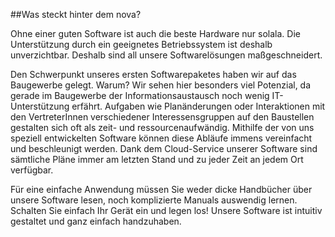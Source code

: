 ##Was steckt hinter dem nova?

Ohne einer guten Software ist auch die beste Hardware nur solala. Die Unterstützung durch ein geeignetes Betriebssystem ist deshalb unverzichtbar. Deshalb sind all unsere Softwarelösungen maßgeschneidert.

Den Schwerpunkt unseres ersten Softwarepaketes haben wir auf das Baugewerbe gelegt. Warum? Wir sehen hier besonders viel Potenzial, da gerade im Baugewerbe der Informationsaustausch noch wenig IT-Unterstützung erfährt. Aufgaben wie Planänderungen oder Interaktionen mit den VertreterInnen verschiedener Interessensgruppen auf den Baustellen gestalten sich oft als zeit- und ressourcenaufwändig. Mithilfe der von uns speziell entwickelten Software können diese Abläufe immens vereinfacht und beschleunigt werden. Dank dem Cloud-Service unserer Software sind sämtliche Pläne immer am letzten Stand und zu jeder Zeit an jedem Ort verfügbar.

Für eine einfache Anwendung müssen Sie weder dicke Handbücher über unsere Software lesen, noch komplizierte Manuals auswendig lernen. Schalten Sie einfach Ihr Gerät ein und legen los! Unsere Software ist intuitiv gestaltet und ganz einfach handzuhaben.
